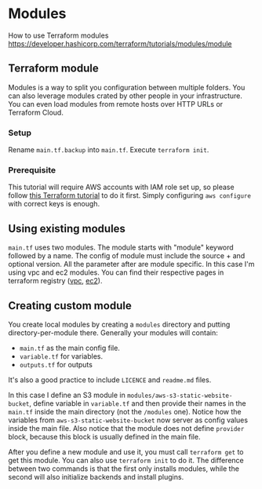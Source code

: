 # Modules

How to use Terraform modules https://developer.hashicorp.com/terraform/tutorials/modules/module

## Terraform module

Modules is a way to split you configuration between multiple folders. You can also leverage modules crated by other people
in your infrastructure. You can even load modules from remote hosts over HTTP URLs or Terraform Cloud.

### Setup

Rename `main.tf.backup` into `main.tf`. Execute `terraform init`.

### Prerequisite 

This tutorial will require AWS accounts with IAM role set up, so please follow [this Terraform tutorial](https://developer.hashicorp.com/terraform/tutorials/aws-get-started/aws-build) to do it first. Simply configuring `aws configure` with correct keys 
is enough.

## Using existing modules

`main.tf` uses two modules. The module starts with "module" keyword followed by a name. The config of module must include 
the source + and optional version. All the parameter after are module specific. In this case I'm using vpc and ec2 modules.
You can find their respective pages in terraform registry ([vpc](https://registry.terraform.io/modules/terraform-aws-modules/vpc/aws/latest), 
[ec2](https://registry.terraform.io/modules/terraform-aws-modules/ec2-instance/aws/latest)).

## Creating custom module

You create local modules by creating a `modules` directory and putting directory-per-module there. Generally your modules 
will contain:
- `main.tf` as the main config file.
- `variable.tf` for variables.
- `outputs.tf` for outputs

It's also a good practice to include `LICENCE` and `readme.md` files.

In this case I define an S3 module in `modules/aws-s3-static-website-bucket`, define variable in `variable.tf` and then
provide their names in the `main.tf` inside the main directory (not the `/modules` one). Notice how the variables from 
`aws-s3-static-website-bucket` now server as config values inside the main file. Also notice that the module does not 
define `provider` block, because this block is usually defined in the main file.

After you define a new module and use it, you must call `terraform get` to get this module. You can also use `terraform init`
to do it. The difference between two commands is that the first only installs modules, while the second will also initialize
backends and install plugins.
